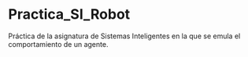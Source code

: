 # Practica_SI_Robot

Práctica de la asignatura de Sistemas Inteligentes en la que se emula el comportamiento de un agente.
